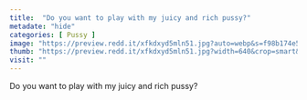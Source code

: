 ```yaml
---
title:  "Do you want to play with my juicy and rich pussy?"
metadate: "hide"
categories: [ Pussy ]
image: "https://preview.redd.it/xfkdxyd5mln51.jpg?auto=webp&s=f98b174e59152a7145b80313a6458186ce038d10"
thumb: "https://preview.redd.it/xfkdxyd5mln51.jpg?width=640&crop=smart&auto=webp&s=4e127552ed2fef07f3475d008681ee06497b6ede"
visit: ""
---
```

Do you want to play with my juicy and rich pussy?
